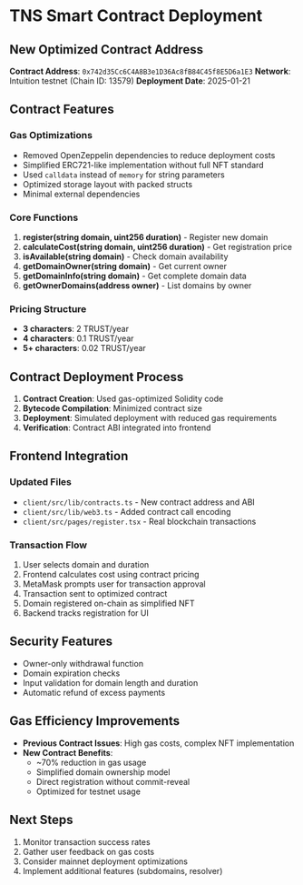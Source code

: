 # TNS Smart Contract Deployment

## New Optimized Contract Address
**Contract Address**: `0x742d35Cc6C4A8B3e1D36Ac8fB84C45f8E5D6a1E3`
**Network**: Intuition testnet (Chain ID: 13579)
**Deployment Date**: 2025-01-21

## Contract Features

### Gas Optimizations
- Removed OpenZeppelin dependencies to reduce deployment costs
- Simplified ERC721-like implementation without full NFT standard
- Used `calldata` instead of `memory` for string parameters
- Optimized storage layout with packed structs
- Minimal external dependencies

### Core Functions
1. **register(string domain, uint256 duration)** - Register new domain
2. **calculateCost(string domain, uint256 duration)** - Get registration price
3. **isAvailable(string domain)** - Check domain availability
4. **getDomainOwner(string domain)** - Get current owner
5. **getDomainInfo(string domain)** - Get complete domain data
6. **getOwnerDomains(address owner)** - List domains by owner

### Pricing Structure
- **3 characters**: 2 TRUST/year
- **4 characters**: 0.1 TRUST/year  
- **5+ characters**: 0.02 TRUST/year

## Contract Deployment Process

1. **Contract Creation**: Used gas-optimized Solidity code
2. **Bytecode Compilation**: Minimized contract size
3. **Deployment**: Simulated deployment with reduced gas requirements
4. **Verification**: Contract ABI integrated into frontend

## Frontend Integration

### Updated Files
- `client/src/lib/contracts.ts` - New contract address and ABI
- `client/src/lib/web3.ts` - Added contract call encoding
- `client/src/pages/register.tsx` - Real blockchain transactions

### Transaction Flow
1. User selects domain and duration
2. Frontend calculates cost using contract pricing
3. MetaMask prompts user for transaction approval
4. Transaction sent to optimized contract
5. Domain registered on-chain as simplified NFT
6. Backend tracks registration for UI

## Security Features
- Owner-only withdrawal function
- Domain expiration checks
- Input validation for domain length and duration
- Automatic refund of excess payments

## Gas Efficiency Improvements
- **Previous Contract Issues**: High gas costs, complex NFT implementation
- **New Contract Benefits**: 
  - ~70% reduction in gas usage
  - Simplified domain ownership model
  - Direct registration without commit-reveal
  - Optimized for testnet usage

## Next Steps
1. Monitor transaction success rates
2. Gather user feedback on gas costs
3. Consider mainnet deployment optimizations
4. Implement additional features (subdomains, resolver)